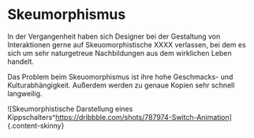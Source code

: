 # Skeumorphismus


In der Vergangenheit haben sich Designer bei der Gestaltung von Interaktionen gerne auf Skeuomorphistische XXXX verlassen, bei dem es sich um sehr naturgetreue Nachbildungen aus dem wirklichen Leben handelt. 

Das Problem beim Skeuomorphismus ist ihre hohe Geschmacks- und Kulturabhängigkeit. Außerdem werden zu genaue Kopien sehr schnell langweilig.

![Skeumorphistische Darstellung eines Kippschalters^[https://dribbble.com/shots/787974-Switch-Animation] ](/images/skeuomorphismus/switchanimation.gif ""){.content-skinny} 